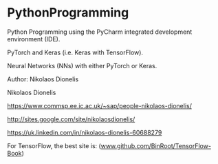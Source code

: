 # PythonProgramming
Python Programming using the PyCharm integrated development environment (IDE).

PyTorch and Keras (i.e. Keras with TensorFlow).

Neural Networks (NNs) with either PyTorch or Keras.

Author: Nikolaos Dionelis

Nikolaos Dionelis

https://www.commsp.ee.ic.ac.uk/~sap/people-nikolaos-dionelis/

http://sites.google.com/site/nikolaosdionelis/

https://uk.linkedin.com/in/nikolaos-dionelis-60688279

For TensorFlow, the best site is: (www.github.com/BinRoot/TensorFlow-Book)

